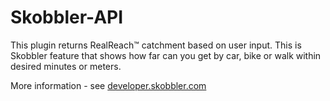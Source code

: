 # Skobbler-API

This plugin returns RealReach™ catchment based on user input. This is Skobbler feature that shows how far can you get by car, bike or walk within desired minutes or meters.

More information - see [developer.skobbler.com](http://developer.skobbler.com/)
